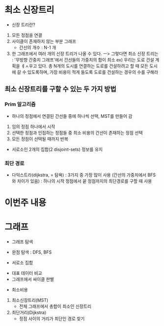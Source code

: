 # 최소 신장트리
- 신장 트리란?
1. 모든 정점을 연결
2. 사이클이 존재하지 않는 부분 그래프
    - 간선의 개수 : N-1 개
3. 한 그래프에서 여러 개의 신장 트리가 나올 수 있다.
ㅡ> 그렇다면 최소 신장 트리는 : '무방향 간중치 그래프'에서 간선들의 가중치의 합이 최소
   ex) 우리는 도로 건설 계획을 ㅔㅅ우고 있다.
   총 N개의 도시를 연결하는 도로를 건설하려고 할 때
   모든 도시에 갈 수 있도록하며, 가장 비용이 적게 들도록 도로를 건설하는 경우의 수를 구해라

## 최소 신장트리를 구할 수 있는 두 가지 방법
### Prim 알고리즘
- 하나의 정점에서 연결된 간선들 중에 하나씩 선택, MST를 만들어 감
1) 임의 정점 하나에서 시작
2) 선택한 정점과 인접하는 정점들 중 최소 비용의 간선이 존재하는 정점 선택
3) 모든 정점이 선택될 때까지 반복

- 서로소인 2개의 집합(2 disjoint-sets) 정보를 유지

### 최단 경로
- 다익스트라(dijkstra, = 탐욕) : 3가지 중 가장 많이 사용 (간선의 가중치에서 BFS와 차이가 있음)
: 하나의 시작 정점에서 끝 정점까지의 최단경로를 구할 때 사용
  
# 이번주 내용
# 그래프
* 그래프 탐색
- 완점 탐색 : DFS, BFS

* 서로소 집합
- 대표 데이터 비교
- 그래프에서 싸이클 판별

* 최소비용
1. 최소신장트리(MST)
   - 전체 그래프에서 총합이 최소인 신장트리
2. 최단거리(Dijkstra)
   - 정점 사이의 거리가 최단인 경로 찾기
   

